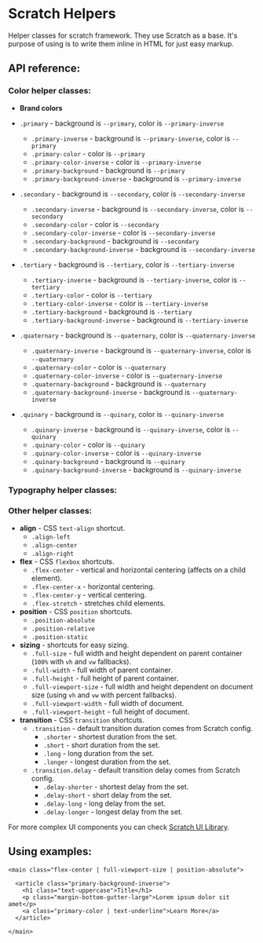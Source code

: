 # Scratch Helpers
Helper classes for scratch framework. They use Scratch as a base. It's purpose of using is to write them inline in HTML for just easy markup.

## API reference:

### Color helper classes:
- **Brand colors**
 - `.primary` - background is `--primary`, color is `--primary-inverse`
   - `.primary-inverse` - background is `--primary-inverse`, color is `--primary`
   - `.primary-color` - color is `--primary`
   - `.primary-color-inverse` - color is `--primary-inverse`
   - `.primary-background` - background is `--primary`
   - `.primary-background-inverse` - background is `--primary-inverse`
   
 - `.secondary` - background is `--secondary`, color is `--secondary-inverse`
   - `.secondary-inverse` - background is `--secondary-inverse`, color is `--secondary`
   - `.secondary-color` - color is `--secondary`
   - `.secondary-color-inverse` - color is `--secondary-inverse`
   - `.secondary-background` - background is `--secondary`
   - `.secondary-background-inverse` - background is `--secondary-inverse`
   
 - `.tertiary` - background is `--tertiary`, color is `--tertiary-inverse`
   - `.tertiary-inverse` - background is `--tertiary-inverse`, color is `--tertiary`
   - `.tertiary-color` - color is `--tertiary`
   - `.tertiary-color-inverse` - color is `--tertiary-inverse`
   - `.tertiary-background` - background is `--tertiary`
   - `.tertiary-background-inverse` - background is `--tertiary-inverse`
   
 - `.quaternary` - background is `--quaternary`, color is `--quaternary-inverse`
   - `.quaternary-inverse` - background is `--quaternary-inverse`, color is `--quaternary`
   - `.quaternary-color` - color is `--quaternary`
   - `.quaternary-color-inverse` - color is `--quaternary-inverse`
   - `.quaternary-background` - background is `--quaternary`
   - `.quaternary-background-inverse` - background is `--quaternary-inverse`
   
 - `.quinary` - background is `--quinary`, color is `--quinary-inverse`
   - `.quinary-inverse` - background is `--quinary-inverse`, color is `--quinary`
   - `.quinary-color` - color is `--quinary`
   - `.quinary-color-inverse` - color is `--quinary-inverse`
   - `.quinary-background` - background is `--quinary`
   - `.quinary-background-inverse` - background is `--quinary-inverse`
 
### Typography helper classes:

### Other helper classes:

- **align** - CSS `text-align` shortcut.
  -  `.align-left`
  -  `.align-center`
  -  `.align-right`
- **flex** - CSS `flexbox` shortcuts.
  - `.flex-center` - vertical and horizontal centering (affects on a child element).
  - `.flex-center-x` - horizontal centering.
  - `.flex-center-y` - vertical centering.
  - `.flex-stretch` - stretches child elements.
- **position** - CSS `position` shortcuts.
  - `.position-absolute`
  - `.position-relative`
  - `.position-static`
- **sizing** - shortcuts for easy sizing.
  - `.full-size` - full width and height dependent on parent container (`100%` with `vh` and `vw` fallbacks).
  - `.full-width` - full width of parent container.
  - `.full-height` - full height of parent container.
  - `.full-viewport-size` - full width and height dependent on document size (using `vh` and `vw` with percent fallbacks).
  - `.full-viewport-width` - full width of document.
  - `.full-viewport-height` - full height of document.
- **transition** - CSS `transition` shortcuts.
  - `.transition` - default transition duration comes from Scratch config.
    - `.shorter` - shortest duration from the set.
    - `.short` - short duration from the set.
    - `.long` - long duration from the set.
    - `.longer` - longest duration from the set.
  - `.transition.delay` - default transition delay comes from Scratch config.
    - `.delay-shorter` - shortest delay from the set.
    - `.delay-short` - short delay from the set.
    - `.delay-long` - long delay from the set.
    - `.delay-longer` - longest delay from the set.


For more complex UI components you can check [Scratch UI Library](https://github.com/scratch-css/ui).

## Using examples:

    <main class="flex-center | full-viewport-size | position-absolute">
      
      <article class="primary-background-inverse">
        <h1 class="text-uppercase">Title</h1>
        <p class="margin-bottom-gutter-large">Lorem ipsum dolor sit amet</p>
        <a class="primary-color | text-underline">Learn More</a>
      </article>
      
    </main>
      
